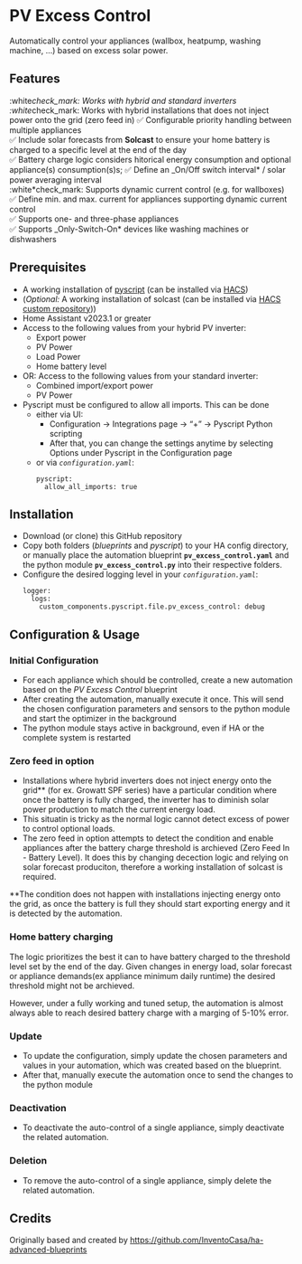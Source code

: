 # PV Excess Control

Automatically control your appliances (wallbox, heatpump, washing machine, ...) based on excess solar power.

## Features

:white*check_mark: Works with hybrid and standard inverters\
:white*check_mark: Works with hybrid installations that does not inject power onto the grid (zero feed in)
:white_check_mark: Configurable priority handling between multiple appliances\
:white_check_mark: Include solar forecasts from **Solcast** to ensure your home battery is charged to a specific level at the end of the day\
:white_check_mark: Battery charge logic considers hitorical energy consumption and optional appliance(s) consumption(s)s;
:white_check_mark: Define an \_On/Off switch interval* / solar power averaging interval\
:white*check_mark: Supports dynamic current control (e.g. for wallboxes)\
:white_check_mark: Define min. and max. current for appliances supporting dynamic current control\
:white_check_mark: Supports one- and three-phase appliances\
:white_check_mark: Supports \_Only-Switch-On\* devices like washing machines or dishwashers

## Prerequisites

- A working installation of [pyscript](https://github.com/custom-components/pyscript) (can be installed via [HACS](https://hacs.xyz/))
- (_Optional:_ A working installation of solcast (can be installed via [HACS custom repository](https://github.com/BJReplay/ha-solcast-solar)))
- Home Assistant v2023.1 or greater
- Access to the following values from your hybrid PV inverter:
  - Export power
  - PV Power
  - Load Power
  - Home battery level
- OR: Access to the following values from your standard inverter:
  - Combined import/export power
  - PV Power
- Pyscript must be configured to allow all imports. This can be done
  - either via UI:
    - Configuration -> Integrations page -> “+” -> Pyscript Python scripting
    - After that, you can change the settings anytime by selecting Options under Pyscript in the Configuration page
  - or via _`configuration.yaml`_:
    ```
    pyscript:
      allow_all_imports: true
    ```

## Installation

- Download (or clone) this GitHub repository
- Copy both folders (_blueprints_ and _pyscript_) to your HA config directory, or manually place the automation blueprint **`pv_excess_control.yaml`** and the python module **`pv_excess_control.py`** into their respective folders.
- Configure the desired logging level in your _`configuration.yaml`_:
  ```
  logger:
    logs:
      custom_components.pyscript.file.pv_excess_control: debug
  ```

## Configuration & Usage

### Initial Configuration

- For each appliance which should be controlled, create a new automation based on the _PV Excess Control_ blueprint
- After creating the automation, manually execute it once. This will send the chosen configuration parameters and sensors to the python module and start the optimizer in the background
- The python module stays active in background, even if HA or the complete system is restarted

### Zero feed in option

- Installations where hybrid inverters does not inject energy onto the grid\*\* (for ex. Growatt SPF series) have a particular condition where once the battery is fully charged, the inverter has to diminish solar power production to match the current energy load.
- This situatin is tricky as the normal logic cannot detect excess of power to control optional loads.
- The zero feed in option attempts to detect the condition and enable appliances after the battery charge threshold is archieved (Zero Feed In - Battery Level). It does this by changing decection logic and relying on solar forecast produciton, therefore a working installation of solcast is required.

\*\*The condition does not happen with installations injecting energy onto the grid, as once the battery is full they should start exporting energy and it is detected by the automation.

### Home battery charging

The logic prioritizes the best it can to have battery charged to the threshold level set by the end of the day.
Given changes in energy load, solar forecast or appliance demands(ex appliance minimum daily runtime) the desired threshold might not be archieved.

However, under a fully working and tuned setup, the automation is almost always able to reach desired battery charge with a marging of 5-10% error.

### Update

- To update the configuration, simply update the chosen parameters and values in your automation, which was created based on the blueprint.
- After that, manually execute the automation once to send the changes to the python module

### Deactivation

- To deactivate the auto-control of a single appliance, simply deactivate the related automation.

### Deletion

- To remove the auto-control of a single appliance, simply delete the related automation.

## Credits

Originally based and created by https://github.com/InventoCasa/ha-advanced-blueprints
